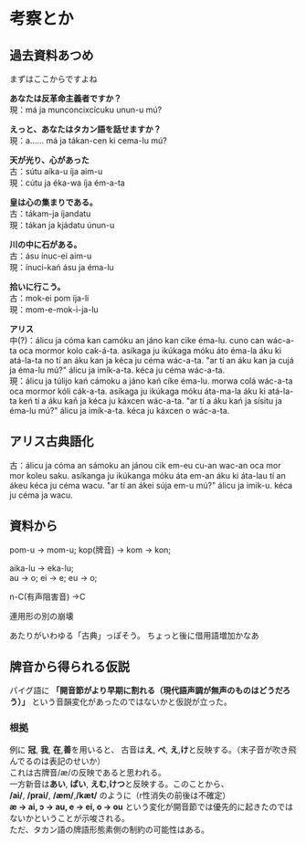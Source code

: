 # 考察とか

## 過去資料あつめ
まずはここからですよね

**あなたは反革命主義者ですか？**  
現：má ja munconcixcícuku unun-u mú?  

**えっと、あなたはタカン語を話せますか？**  
現：a...... má ja tákan-cen ki cema-lu mú?  

**天が光り、心があった**  
古：sútu aíka-u íja aim-u  
現：cútu ja éka-wa íja ém-a-ta  

**皇は心の集まりである。**  
古：tákam-ja íjandatu  
現：tákan ja kjádatu únun-u  

**川の中に石がある。**  
古：ásu ínuc-ei aim-u  
現：ínuci-kań ásu ja éma-lu  

**拾いに行こう。**  
古：mok-ei pom íja-li  
現：mom-e-mok-i-ja-lu  

**アリス**  
中(?)：álicu ja cóma kan camóku an jáno kan cike éma-lu. cuno can wác-a-ta oca mormor kolo cak-á-ta. asíkaga ju ikúkaga móku áto éma-la áku ki atá-la-ta no tí an áku kan ja kéca ju céma wác-a-ta. "ar tí an áku kan ja cujá ja éma-lu mú?" álicu ja imík-a-ta. kéca ju céma wác-a-ta.  
現：álicu ja túlijo kań cámoku a jáno kań cíke éma-lu. morwa colá wác-a-ta oca mormor kóli cák-a-ta. asíkaga ju ikúkaga móku áta-ma-la áku ki atá-la-ta keń tí a áku kań ja kéca ju káxcen wác-a-ta. "ar tí a áku kań ja sísitu ja éma-lu mú?" álicu ja imík-a-ta. kéca ju káxcen o wác-a-ta.   


## アリス古典語化  
古：álicu ja cóma an sámoku an jánou cik em-eu cu-an wac-an oca mor mor koleu saku. asíkanga ju ikúkanga móku áta em-an áku ki áta-lau tí an ákeu kéca ju céma wacu. "ar tí an ákei súja em-u mú?" álicu ja imik-u. kéca ju céma ja wacu.  

## 資料から
pom-u → mom-u;
kop(牌音) → kom → kon;  

aika-lu → eka-lu;  
au → o;
ei → e;
eu → o;

n-C(有声阻害音) →C  
  
連用形の別の崩壊  

あたりがいわゆる「古典」っぽそう。
ちょっと後に借用語増加かなあ

## 牌音から得られる仮説
パイグ語に **「開音節がより早期に割れる（現代語声調が無声のものはどうだろう）」** という音韻変化があったのではないかと仮説が立った。  
### 根拠
例に **冠**, **我**, **在**,**善**を用いると、
古音は**え**, **ぺ**, **え**,**け**と反映する。（末子音が吹き飛んでるのは表記のせいか）  
これは古牌音/æ/の反映であると思われる。  
一方新音は**あい**, **ぱい**, **えむ**,**けつ**と反映する。このことから、  
**/ai/**, **/prai/**, **/æm/**,**/kæt/** のように（r性消失の前後は不確定）  
**æ -> ai, ɔ -> au, e -> ei, o -> ou** という変化が開音節では優先的に起きたのではないかということが示唆される。  
ただ、タカン語の牌語形態素側の制約の可能性はある。








